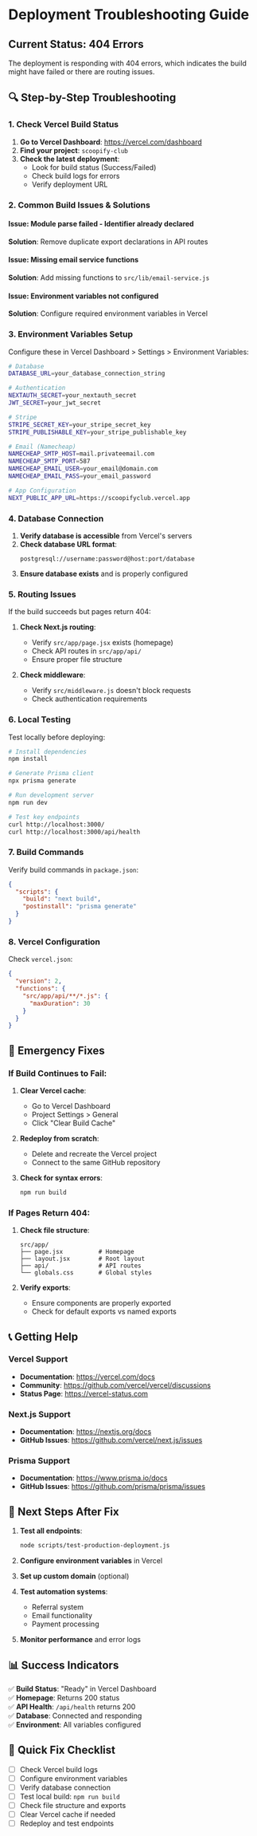 # Deployment Troubleshooting Guide

## Current Status: 404 Errors

The deployment is responding with 404 errors, which indicates the build might have failed or there are routing issues.

## 🔍 **Step-by-Step Troubleshooting**

### 1. Check Vercel Build Status

1. **Go to Vercel Dashboard**: https://vercel.com/dashboard
2. **Find your project**: `scoopify-club`
3. **Check the latest deployment**:
   - Look for build status (Success/Failed)
   - Check build logs for errors
   - Verify deployment URL

### 2. Common Build Issues & Solutions

#### Issue: Module parse failed - Identifier already declared
**Solution**: Remove duplicate export declarations in API routes

#### Issue: Missing email service functions
**Solution**: Add missing functions to `src/lib/email-service.js`

#### Issue: Environment variables not configured
**Solution**: Configure required environment variables in Vercel

### 3. Environment Variables Setup

Configure these in Vercel Dashboard > Settings > Environment Variables:

```bash
# Database
DATABASE_URL=your_database_connection_string

# Authentication
NEXTAUTH_SECRET=your_nextauth_secret
JWT_SECRET=your_jwt_secret

# Stripe
STRIPE_SECRET_KEY=your_stripe_secret_key
STRIPE_PUBLISHABLE_KEY=your_stripe_publishable_key

# Email (Namecheap)
NAMECHEAP_SMTP_HOST=mail.privateemail.com
NAMECHEAP_SMTP_PORT=587
NAMECHEAP_EMAIL_USER=your_email@domain.com
NAMECHEAP_EMAIL_PASS=your_email_password

# App Configuration
NEXT_PUBLIC_APP_URL=https://scoopifyclub.vercel.app
```

### 4. Database Connection

1. **Verify database is accessible** from Vercel's servers
2. **Check database URL format**:
   ```
   postgresql://username:password@host:port/database
   ```
3. **Ensure database exists** and is properly configured

### 5. Routing Issues

If the build succeeds but pages return 404:

1. **Check Next.js routing**:
   - Verify `src/app/page.jsx` exists (homepage)
   - Check API routes in `src/app/api/`
   - Ensure proper file structure

2. **Check middleware**:
   - Verify `src/middleware.js` doesn't block requests
   - Check authentication requirements

### 6. Local Testing

Test locally before deploying:

```bash
# Install dependencies
npm install

# Generate Prisma client
npx prisma generate

# Run development server
npm run dev

# Test key endpoints
curl http://localhost:3000/
curl http://localhost:3000/api/health
```

### 7. Build Commands

Verify build commands in `package.json`:

```json
{
  "scripts": {
    "build": "next build",
    "postinstall": "prisma generate"
  }
}
```

### 8. Vercel Configuration

Check `vercel.json`:

```json
{
  "version": 2,
  "functions": {
    "src/app/api/**/*.js": {
      "maxDuration": 30
    }
  }
}
```

## 🚨 **Emergency Fixes**

### If Build Continues to Fail:

1. **Clear Vercel cache**:
   - Go to Vercel Dashboard
   - Project Settings > General
   - Click "Clear Build Cache"

2. **Redeploy from scratch**:
   - Delete and recreate the Vercel project
   - Connect to the same GitHub repository

3. **Check for syntax errors**:
   ```bash
   npm run build
   ```

### If Pages Return 404:

1. **Check file structure**:
   ```
   src/app/
   ├── page.jsx          # Homepage
   ├── layout.jsx        # Root layout
   ├── api/              # API routes
   └── globals.css       # Global styles
   ```

2. **Verify exports**:
   - Ensure components are properly exported
   - Check for default exports vs named exports

## 📞 **Getting Help**

### Vercel Support
- **Documentation**: https://vercel.com/docs
- **Community**: https://github.com/vercel/vercel/discussions
- **Status Page**: https://vercel-status.com

### Next.js Support
- **Documentation**: https://nextjs.org/docs
- **GitHub Issues**: https://github.com/vercel/next.js/issues

### Prisma Support
- **Documentation**: https://www.prisma.io/docs
- **GitHub Issues**: https://github.com/prisma/prisma/issues

## 🔄 **Next Steps After Fix**

1. **Test all endpoints**:
   ```bash
   node scripts/test-production-deployment.js
   ```

2. **Configure environment variables** in Vercel

3. **Set up custom domain** (optional)

4. **Test automation systems**:
   - Referral system
   - Email functionality
   - Payment processing

5. **Monitor performance** and error logs

## 📊 **Success Indicators**

✅ **Build Status**: "Ready" in Vercel Dashboard  
✅ **Homepage**: Returns 200 status  
✅ **API Health**: `/api/health` returns 200  
✅ **Database**: Connected and responding  
✅ **Environment**: All variables configured  

## 🎯 **Quick Fix Checklist**

- [ ] Check Vercel build logs
- [ ] Configure environment variables
- [ ] Verify database connection
- [ ] Test local build: `npm run build`
- [ ] Check file structure and exports
- [ ] Clear Vercel cache if needed
- [ ] Redeploy and test endpoints 